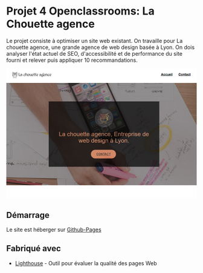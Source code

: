 # Projet 4 Openclassrooms: La Chouette agence

Le projet consiste à optimiser un site web existant.
On travaille pour La chouette agence, une grande agence de web design basée à Lyon.
On dois analyser l'état actuel de SEO, d'accessibilité et de performance du site fourni et relever puis appliquer 10 recommandations.

<p align="center">
<img src="./img/readme_image.png">
</p>


## Démarrage

Le site est héberger sur [Github-Pages](https://anthonyj408.github.io/JAMMESAnthony_4_30082021/)

## Fabriqué avec

* [Lighthouse](https://developers.google.com/web/tools/lighthouse) - Outil pour évaluer la qualité des pages Web







